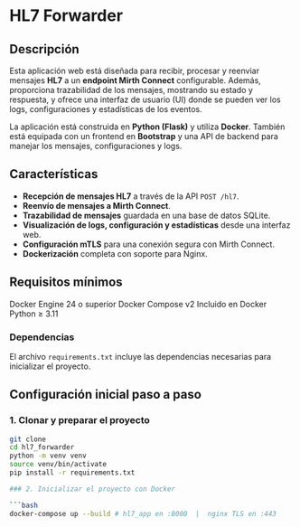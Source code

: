 # HL7 Forwarder

## Descripción

Esta aplicación web está diseñada para recibir, procesar y reenviar mensajes **HL7** a un **endpoint Mirth Connect** configurable. Además, proporciona trazabilidad de los mensajes, mostrando su estado y respuesta, y ofrece una interfaz de usuario (UI) donde se pueden ver los logs, configuraciones y estadísticas de los eventos.

La aplicación está construida en **Python (Flask)** y utiliza **Docker**. También está equipada con un frontend en **Bootstrap** y una API de backend para manejar los mensajes, configuraciones y logs.

## Características

- **Recepción de mensajes HL7** a través de la API `POST /hl7`.
- **Reenvío de mensajes a Mirth Connect**.
- **Trazabilidad de mensajes** guardada en una base de datos SQLite.
- **Visualización de logs, configuración y estadísticas** desde una interfaz web.
- **Configuración mTLS** para una conexión segura con Mirth Connect.
- **Dockerización** completa con soporte para Nginx.

## Requisitos mínimos

Docker Engine 24 o superior
Docker Compose v2 Incluido en Docker
Python ≥ 3.11

### Dependencias
El archivo `requirements.txt` incluye las dependencias necesarias para inicializar el proyecto.

## Configuración inicial paso a paso

### 1. Clonar y preparar el proyecto 

```bash
git clone 
cd hl7_forwarder
python -m venv venv         
source venv/bin/activate 
pip install -r requirements.txt

### 2. Inicializar el proyecto con Docker

```bash
docker-compose up --build # hl7_app en :8000  |  nginx TLS en :443